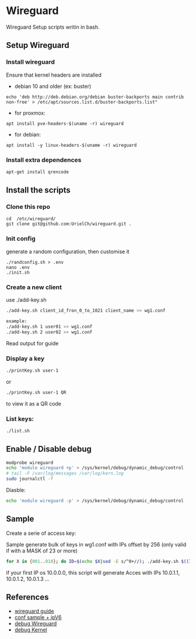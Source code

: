 # Wireguard

Wireguard Setup scripts writin in bash.

## Setup Wireguard

### Install wireguard

Ensure that kernel headers are installed

* debian 10 and older (ex: buster)
```
echo 'deb http://deb.debian.org/debian buster-backports main contrib non-free' > /etc/apt/sources.list.d/buster-backports.list"
```

* for proxmox:
```
apt install pve-headers-$(uname -r) wireguard
```

* for debian:
```
apt install -y linux-headers-$(uname -r) wireguard
```

### Install extra dependences

```bash
apt-get install qrencode
```

## Install the scripts

### Clone this repo

```
cd  /etc/wireguard/
git clone git@github.com:UrielCh/wireguard.git .
```

### Init config

generate a random configuration, then customise it

```
./randconfig.sh > .env
nano .env
./init.sh
```

### Create a new client

use ./add-key.sh

```bash
./add-key.sh client_id_fron_0_to_1021 client_name >> wg1.conf

example:
./add-key.sh 1 user01 >> wg1.conf
./add-key.sh 2 user02 >> wg1.conf
```
Read output for guide


### Display a key

```bash
./printKey.sh user-1
```

or 

```bash
./printKey.sh user-1 QR
```
to view it as a QR code

### List keys:

```bash
./list.sh 
```

## Enable / Disable debug

```bash
modprobe wireguard
echo 'module wireguard +p' > /sys/kernel/debug/dynamic_debug/control
# tail -F /var/log/messages /var/log/kern.log
sudo journalctl -f
```

Diasble:

```bash
echo 'module wireguard -p' > /sys/kernel/debug/dynamic_debug/control
```

## Sample

Create a serie of access key:

Sample generate bulk of keys in wg1.conf with IPs offset by 256 (only valid if with a MASK of 23 or more)

```bash
for X in {001..010}; do ID=$(echo $X|sed -E s/^0+//); ./add-key.sh $((ID+256)) client-$X >> wg1.conf; done
```

if your first IP os 10.0.0.0, this script will generate Acces with IPs 10.0.1.1, 10.0.1.2, 10.0.1.3 ...

## References

- [wireguard guide](https://github.com/pirate/wireguard-docs)
- [conf sample + ipV6](https://try.popho.be/wg.html)
- [debug Wireguard](https://gist.github.com/artizirk/5bc87e345f850a8a0724929e0436ef84)
- [debug Kernel](https://www.kernel.org/doc/html/latest/admin-guide/dynamic-debug-howto.html)

